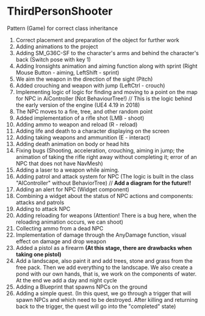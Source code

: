 # ThirdPersonShooter
Pattern (Game) for correct class inheritance

1. Correct placement and preparation of the object for further work
2. Adding animations to the project
3. Adding SM_G36C-SF to the character's arms and behind the character's back (Switch pose with key 1)
4. Adding Ironsights animation and aiming function along with sprint (Right Mouse Button - aiming, LeftShift - sprint)
5. We aim the weapon in the direction of the sight (Pitch)
6. Added crouching and weapon with jump (LeftCtrl - crouch) 
7. Implementing logic of logic for finding and moving to a point on the map for NPC in AiController (Not BehaviourTree!) // This is the logic behind the early version of the engine (UE4 4.19 in 2018)
8. The NPC moves to a fire, tree, and other random point
9. Added implementation of a rifle shot (LMB - shoot) 
10. Adding ammo to weapon and reload (R - reload)
11. Adding life and death to a character displaying on the screen
12. Adding taking weapons and ammunition (E - interact) 
13. Adding death animation on body or head hits
14. Fixing bugs (Shooting, acceleration, crouching, aiming in jump; the animation of taking the rifle right away without completing it; error of an NPC that does not have NavMesh)
15. Adding a laser to a weapon while aiming.
16. Adding patrol and attack system for NPC (The logic is built in the class "AIСontroller" without BehaviorTree) //  **Add a diagram for the future!!**
17. Adding an alert for NPC (Widget component)
18. Combining a widget about the status of NPC actions and components: attacks and patrols
19. Adding to attack NPC
20. Adding reloading for weapons (Attention! There is a bug here, when the reloading animation occurs, we can shoot)
21. Collecting ammo from a dead NPC 
22. Implementation of damage through the AnyDamage function, visual effect on damage and drop weapon
23. Added a pistol as a firearm **(At this stage, there are drawbacks when taking one pistol)**
24. Add a landscape, also paint it and add trees, stone and grass from the free pack. Then we add everything to the landscape. We also create a pond with our own hands, that is, we work on the components of water. At the end we add a day and night cycle
25. Adding a Blueprint that spawns NPCs on the ground
26. Adding a simple quest. (In this quest, we go through a trigger that will spawn NPCs and which need to be destroyed. After killing and returning back to the trigger, the quest will go into the "completed" state)

